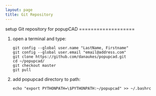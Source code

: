```yaml
---
layout: page
title: Git Repository
---
```

setup Git repository for popupCAD ===================

1.  open a terminal and type:

        git config --global user.name "LastName, Firstname"
        git config --global user.email "email@address.com"
        git clone https://github.com/danaukes/popupcad.git
        cd ~/popupcad/
        git checkout master
        git pull

2.  add popupcad directory to path:

        echo "export PYTHONPATH=\$PYTHONPATH:~/popupcad" >> ~/.bashrc


